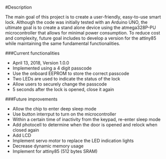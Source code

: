 #Description

The main goal of this project is to create a user-friendly, easy-to-use smart lock. Although the code was initially tested with an Arduino UNO, the ultimate goal is to create a stand alone device using the atmega328P-PU microcontroller that allows for minimal power consumption. To reduce cost and complexity, future goal includes to develop a version for the attiny85 while maintaining the same fundamental functionalities.


###Current functionalities
* April 13, 2018, Version 1.0.0
 * Implemented using a 4 digit passcode
 * Use the onboard EEPROM to store the correct passcode
 * Two LEDs are used to indicate the status of the lock
 * Allow users to securely change the passcode
 * 5 seconds after the lock is opened, close it again


###Future improvements
* Allow the chip to enter deep sleep mode
* Use button interrput to turn on the microcontroller
* Within a certain time of inactivity from the keypad, re-enter sleep mode
* Add photocell to determine when the door is opened and relock when closed again
* Add LCD
* Implement servo motor to replace the LED indication lights
* Decrease dynamic memory usage
* Implement for attiny85 (512 bytes SRAM)